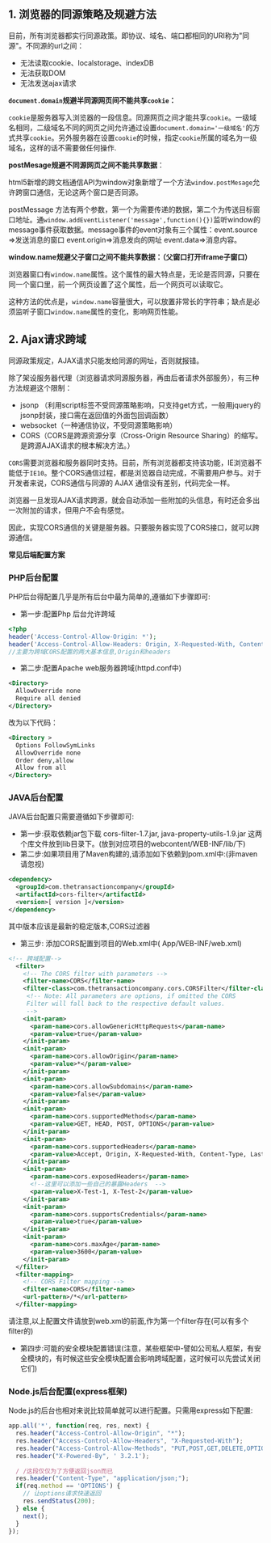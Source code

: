 ##  1. 浏览器的同源策略及规避方法

目前，所有浏览器都实行同源政策。即协议、域名、端口都相同的URI称为"同源"。不同源的url之间：

* 无法读取cookie、localstorage、indexDB
* 无法获取DOM
* 无法发送ajax请求

**`document.domain`规避半同源网页间不能共享`cookie`：**

`cookie`是服务器写入浏览器的一段信息。同源网页之间才能共享`cookie`。一级域名相同，二级域名不同的网页之间允许通过设置`document.domain='一级域名'`的方式共享`cookie`。另外服务器在设置`cookie`的时候，指定`cookie`所属的域名为一级域名，这样的话不需要做任何操作.

**postMesage规避不同源网页之间不能共享数据**：

html5新增的跨文档通信API为window对象新增了一个方法`window.postMesage`允许跨窗口通信，无论这两个窗口是否同源。

postMessage 方法有两个参数，第一个为需要传递的数据，第二个为传送目标窗口地址。通`window.addEventListener('message',function(){})`监听window的message事件获取数据。message事件的event对象有三个属性：event.source =>发送消息的窗口  event.origin=>消息发向的网址  event.data=>消息内容。 

**window.name规避父子窗口之间不能共享数据：（父窗口打开iframe子窗口）**

浏览器窗口有`window.name`属性。这个属性的最大特点是，无论是否同源，只要在同一个窗口里，前一个网页设置了这个属性，后一个网页可以读取它。

这种方法的优点是，`window.name`容量很大，可以放置非常长的字符串；缺点是必须监听子窗口`window.name`属性的变化，影响网页性能。     

## 2. Ajax请求跨域

同源政策规定，AJAX请求只能发给同源的网址，否则就报错。

除了架设服务器代理（浏览器请求同源服务器，再由后者请求外部服务），有三种方法规避这个限制：

* jsonp （利用script标签不受同源策略影响，只支持get方式，一般用jquery的jsonp封装，接口需在返回值的外面包回调函数）
* websocket（一种通信协议，不受同源策略影响）
* CORS（CORS是跨源资源分享（Cross-Origin Resource Sharing）的缩写。是跨源AJAX请求的根本解决方法。）

`CORS`需要浏览器和服务器同时支持。目前，所有浏览器都支持该功能，IE浏览器不能低于`IE10`。整个CORS通信过程，都是浏览器自动完成，不需要用户参与。对于开发者来说，CORS通信与同源的 AJAX 通信没有差别，代码完全一样。

浏览器一旦发现AJAX请求跨源，就会自动添加一些附加的头信息，有时还会多出一次附加的请求，但用户不会有感觉。

因此，实现CORS通信的关键是服务器。只要服务器实现了CORS接口，就可以跨源通信。

**常见后端配置方案**
### PHP后台配置

PHP后台得配置几乎是所有后台中最为简单的,遵循如下步骤即可:

* 第一步:配置Php 后台允许跨域

```php
<?php
header('Access-Control-Allow-Origin: *');
header('Access-Control-Allow-Headers: Origin, X-Requested-With, Content-Type, Accept');
//主要为跨域CORS配置的两大基本信息,Origin和headers
```
* 第二步:配置Apache web服务器跨域(httpd.conf中)

```xml
<Directory>
  AllowOverride none
  Require all denied
</Directory>
```
改为以下代码：

```xml
<Directory >
  Options FollowSymLinks
  AllowOverride none
  Order deny,allow
  Allow from all
</Directory>
```

### JAVA后台配置

JAVA后台配置只需要遵循如下步骤即可:

* 第一步:获取依赖jar包下载 cors-filter-1.7.jar, java-property-utils-1.9.jar 这两个库文件放到lib目录下。(放到对应项目的webcontent/WEB-INF/lib/下)
* 第二步:如果项目用了Maven构建的,请添加如下依赖到pom.xml中:(非maven请忽视)

```xml
<dependency>
  <groupId>com.thetransactioncompany</groupId>
  <artifactId>cors-filter</artifactId>
  <version>[ version ]</version>
</dependency>
```

其中版本应该是最新的稳定版本,CORS过滤器

* 第三步: 添加CORS配置到项目的Web.xml中( App/WEB-INF/web.xml)
```xml
<!-- 跨域配置-->  
  <filter>
    <!-- The CORS filter with parameters -->
    <filter-name>CORS</filter-name>
    <filter-class>com.thetransactioncompany.cors.CORSFilter</filter-class>    
     <!-- Note: All parameters are options, if omitted the CORS
     Filter will fall back to the respective default values.
     -->
    <init-param>
      <param-name>cors.allowGenericHttpRequests</param-name>
      <param-value>true</param-value>
    </init-param> 
    <init-param>
      <param-name>cors.allowOrigin</param-name>
      <param-value>*</param-value>
    </init-param>
    <init-param>
      <param-name>cors.allowSubdomains</param-name>
      <param-value>false</param-value>
    </init-param>
    <init-param>
      <param-name>cors.supportedMethods</param-name>
      <param-value>GET, HEAD, POST, OPTIONS</param-value>
    </init-param>    
    <init-param>
      <param-name>cors.supportedHeaders</param-name>
      <param-value>Accept, Origin, X-Requested-With, Content-Type, Last-Modified</param-value>
    </init-param>
    <init-param>
      <param-name>cors.exposedHeaders</param-name>
      <!--这里可以添加一些自己的暴露Headers  -->
      <param-value>X-Test-1, X-Test-2</param-value>
    </init-param>
    <init-param>
      <param-name>cors.supportsCredentials</param-name>
      <param-value>true</param-value>
    </init-param>
    <init-param>
      <param-name>cors.maxAge</param-name>
      <param-value>3600</param-value>
    </init-param>
  </filter>
  <filter-mapping>
    <!-- CORS Filter mapping -->
    <filter-name>CORS</filter-name>
    <url-pattern>/*</url-pattern>
  </filter-mapping>
```

请注意,以上配置文件请放到web.xml的前面,作为第一个filter存在(可以有多个filter的)

* 第四步:可能的安全模块配置错误(注意，某些框架中-譬如公司私人框架，有安全模块的，有时候这些安全模块配置会影响跨域配置，这时候可以先尝试关闭它们)


### Node.js后台配置(express框架)

Node.js的后台也相对来说比较简单就可以进行配置。只需用express如下配置:

```js
app.all('*', function(req, res, next) {
  res.header("Access-Control-Allow-Origin", "*");
  res.header("Access-Control-Allow-Headers", "X-Requested-With");
  res.header("Access-Control-Allow-Methods", "PUT,POST,GET,DELETE,OPTIONS");
  res.header("X-Powered-By", ' 3.2.1');
  
  / /这段仅仅为了方便返回json而已
  res.header("Content-Type", "application/json;");
  if(req.method == 'OPTIONS') {
    // 让options请求快速返回
    res.sendStatus(200);
  } else {
    next();
  }
});
```